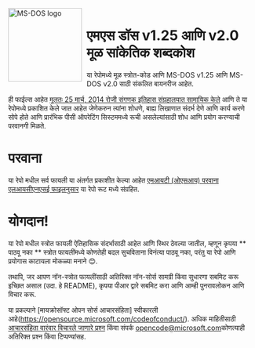 <img width="150" height="150" align="left" style="float: left; margin: 0 10px 0 0;" alt="MS-DOS logo" src="https://github.com/Microsoft/MS-DOS/blob/master/msdos-logo.png">   

# एमएस डॉस v1.25 आणि v2.0 मूळ सांकेतिक शब्दकोश
या रेपोमध्ये मूळ स्त्रोत-कोड आणि MS-DOS v1.25 आणि MS-DOS v2.0 साठी संकलित बायनरीज आहेत.

ही फाईल्स आहेत [मूलतः 25 मार्च, 2014 रोजी संगणक इतिहास संग्रहालयात सामायिक केले]( http://www.computerhistory.org/atchm/microsoft-ms-dos-early-source-code/) आणि ते या रेपोमध्ये प्रकाशित केले जात आहेत जेणेकरुन त्यांना शोधणे, बाह्य लिखाणात संदर्भ देणे आणि कार्य करणे सोपे होते आणि प्रारंभिक पीसी ऑपरेटिंग सिस्टममध्ये रूची असलेल्यांसाठी शोध आणि प्रयोग करण्याची परवानगी मिळते.  

# परवाना
या रेपो मधील सर्व फायली या अंतर्गत प्रकाशीत केल्या आहेत [एमआयटी (ओएसआय) परवाना]( https://en.wikipedia.org/wiki/MIT_License) [एलआयसीएनएसई फाइलनुसार](https://github.com/Microsoft/MS-DOS/blob/master/LICENSE.md) या रेपो रूट मध्ये संग्रहित.

# योगदान!
या रेपो मधील स्त्रोत फायली ऐतिहासिक संदर्भासाठी आहेत आणि स्थिर ठेवल्या जातील, म्हणून कृपया ** पाठवू नका ** स्त्रोत फायलींमध्ये कोणतेही बदल सुचविताना विनंत्या पाठवू नका, परंतु या रेपो आणि प्रयोगास काटायला मोकळ्या मनाने 😊. 

तथापि, जर आपण नॉन-स्त्रोत फायलींसाठी अतिरिक्त नॉन-सोर्स सामग्री किंवा सुधारणा सबमिट करू इच्छित असाल (उदा. हे README), कृपया पीआर द्वारे सबमिट करा आणि आम्ही पुनरावलोकन आणि विचार करू.

या प्रकल्पाने [मायक्रोसॉफ्ट ओपन सोर्स आचारसंहिता] स्वीकारली आहे(https://opensource.microsoft.com/codeofconduct/).  अधिक माहितीसाठी [आचारसंहिता वारंवार विचारले जाणारे प्रश्न](https://opensource.microsoft.com/codeofconduct/faq/) किंवा संपर्क [opencode@microsoft.com](mailto:opencode@microsoft.com)कोणत्याही अतिरिक्त प्रश्न किंवा टिप्पण्यांसह.
